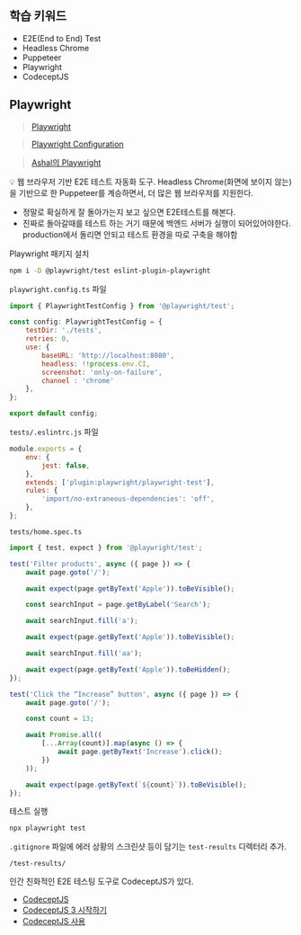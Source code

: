 
## 학습 키워드

- E2E(End to End) Test
- Headless Chrome
- Puppeteer
- Playwright
- CodeceptJS

## Playwright

> [Playwright](https://playwright.dev/)
> 

> [Playwright Configuration](https://playwright.dev/docs/test-configuration)
> 

> [Ashal의 Playwright](https://github.com/ahastudio/til/blob/main/test/playwright.md)
> 

<aside>
💡 웹 브라우저 기반 E2E 테스트 자동화 도구.
Headless Chrome(화면에 보이지 않는)을 기반으로 한 Puppeteer를 계승하면서, 더 많은 웹 브라우저를 지원한다.

</aside>

- 정말로 확실하게 잘 돌아가는지 보고 싶으면 E2E테스트를 해본다.
- 진짜로 돌아갈때를 테스트 하는 거기 때문에 백엔드 서버가 실행이 되어있어야한다. production에서 돌리면 안되고 테스트 환경을 따로 구축을 해야함

Playwright 패키지 설치

```bash
npm i -D @playwright/test eslint-plugin-playwright
```

`playwright.config.ts` 파일

```jsx
import { PlaywrightTestConfig } from '@playwright/test';

const config: PlaywrightTestConfig = {
	testDir: './tests',
	retries: 0,
	use: {
		baseURL: 'http://localhost:8080',
		headless: !!process.env.CI,
		screenshot: 'only-on-failure',
		channel : 'chrome'
	},
};

export default config;
```

`tests/.eslintrc.js` 파일

```jsx
module.exports = {
	env: {
		jest: false,
	},
	extends: ['plugin:playwright/playwright-test'],
	rules: {
		'import/no-extraneous-dependencies': 'off',
	},
};
```

`tests/home.spec.ts`

```jsx
import { test, expect } from '@playwright/test';

test('Filter products', async ({ page }) => {
	await page.goto('/');

	await expect(page.getByText('Apple')).toBeVisible();

	const searchInput = page.getByLabel('Search');

	await searchInput.fill('a');

	await expect(page.getByText('Apple')).toBeVisible();

	await searchInput.fill('aa');

	await expect(page.getByText('Apple')).toBeHidden();
});

test('Click the “Increase” button', async ({ page }) => {
	await page.goto('/');

	const count = 13;

	await Promise.all((
		[...Array(count)].map(async () => {
			await page.getByText('Increase').click();
		})
	));

	await expect(page.getByText(`${count}`)).toBeVisible();
});
```

테스트 실행

```bash
npx playwright test
```

`.gitignore` 파일에 에러 상황의 스크린샷 등이 담기는 `test-results` 디렉터리 추가.

```
/test-results/
```

인간 친화적인 E2E 테스팅 도구로 CodeceptJS가 있다.

- [CodeceptJS](https://codecept.io/)
- [CodeceptJS 3 시작하기](https://github.com/ahastudio/til/blob/main/test/20201207-codeceptjs.md)
- [CodeceptJS 사용](https://github.com/ahastudio/CodingLife/tree/main/20211012/react#codeceptjs-사용)